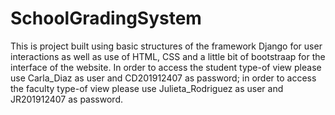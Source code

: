 # SchoolGradingSystem

This is project built using basic structures of the framework Django for user interactions as well as use of HTML, CSS and a little bit of bootstraap for the interface of the website. 
In order to access the student type-of view please use Carla_Diaz as user and CD201912407 as password; in order to access the faculty type-of view please use Julieta_Rodriguez as user and JR201912407 as password.

